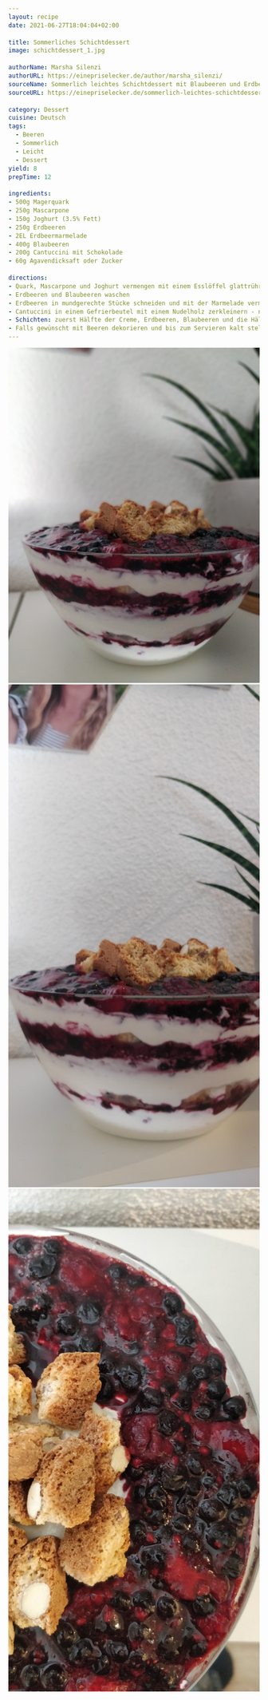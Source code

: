 ```yaml
---
layout: recipe
date: 2021-06-27T18:04:04+02:00

title: Sommerliches Schichtdessert
image: schichtdessert_1.jpg

authorName: Marsha Silenzi
authorURL: https://einepriselecker.de/author/marsha_silenzi/
sourceName: Sommerlich leichtes Schichtdessert mit Blaubeeren und Erdbeeren
sourceURL: https://einepriselecker.de/sommerlich-leichtes-schichtdessert-mit-blaubeeren-und-erdneeren/

category: Dessert
cuisine: Deutsch
tags:
  - Beeren
  - Sommerlich
  - Leicht
  - Dessert
yield: 8
prepTime: 12

ingredients:
- 500g Magerquark
- 250g Mascarpone
- 150g Joghurt (3.5% Fett)
- 250g Erdbeeren
- 2EL Erdbeermarmelade
- 400g Blaubeeren
- 200g Cantuccini mit Schokolade
- 60g Agavendicksaft oder Zucker

directions:
- Quark, Mascarpone und Joghurt vermengen mit einem Esslöffel glattrühren und nach Wunsch Zucker süssen
- Erdbeeren und Blaubeeren waschen
- Erdbeeren in mundgerechte Stücke schneiden und mit der Marmelade vermengen
- Cantuccini in einem Gefrierbeutel mit einem Nudelholz zerkleinern - nicht zu klein
- Schichten: zuerst Hälfte der Creme, Erdbeeren, Blaubeeren und die Hälfte der Cantuccini Krümel, Zweite Hälfte der Creme und zum Schluss den Rest der Cantuccini
- Falls gewünscht mit Beeren dekorieren und bis zum Servieren kalt stellen
---
```


![](schichtdessert_2.jpg)
![](schichtdessert_3.jpg)
![](schichtdessert_4.jpg)
